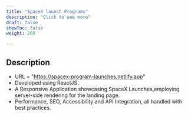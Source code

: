 ```yaml
---
title: "SpaceX launch Programs"
description: "Click to see more"
draft: false
showToc: false
weight: 208

--- 
```

## Description

- URL = "https://spacex-program-launches.netlify.app"
- Developed using ReactJS.
- A Responsive Application showcasing SpaceX Launches,employing server-side rendering for the landing
page.
- Performance, SEO, Accessibility and API Integration, all handled with best practices.